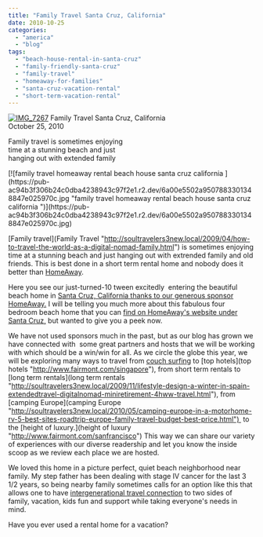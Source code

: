 ```yaml
---
title: "Family Travel Santa Cruz, California"
date: 2010-10-25
categories: 
  - "america"
  - "blog"
tags: 
  - "beach-house-rental-in-santa-cruz"
  - "family-friendly-santa-cruz"
  - "family-travel"
  - "homeaway-for-families"
  - "santa-cruz-vacation-rental"
  - "short-term-vacation-rental"
---
```


 [![IMG_7267](https://pub-ac94b3f306b24c0dba4238943c97f2e1.r2.dev/6a00e5502a950788330133f556df77970b.jpg "IMG_7267")](https://pub-ac94b3f306b24c0dba4238943c97f2e1.r2.dev/6a00e5502a950788330133f556df77970b.jpg) Family Travel Santa Cruz, California  
October 25, 2010

Family travel is sometimes enjoying  
time at a stunning beach and just  
hanging out with extended family  

<!--more--> [![family travel homeaway rental beach house santa cruz california ](https://pub-ac94b3f306b24c0dba4238943c97f2e1.r2.dev/6a00e5502a9507883301348847e025970c.jpg "family travel homeaway rental beach house santa cruz california ")](https://pub-ac94b3f306b24c0dba4238943c97f2e1.r2.dev/6a00e5502a9507883301348847e025970c.jpg)

[Family travel](Family Travel "http://soultravelers3new.local/2009/04/how-to-travel-the-world-as-a-digital-nomad-family.html") is sometimes enjoying time at a stunning beach and just hanging out with extrended family and old friends. This is best done in a short term rental home and nobody does it better than [HomeAway](http://www.homeaway.com/ "HomeAway Vacation rentals").

Here you see our just-turned-10 tween excitedly  entering the beautiful beach home in [Santa Cruz, California thanks to our generous sponsor HomeAway.](http://www.homeaway.com/vacation-rental/p292549 "santa cruise beach house homeaway") I will be telling you much more about this fabulous four bedroom beach home that you can [find on HomeAway's website under Santa Cruz](http://www.homeaway.com/search/keywords:santa+cruz+california "homeaway rental vacation homes in santa cruz, california")[,](http://www.homeaway.com/search/keywords:santa+cruz+california "homeaway rental vacation homes in santa cruz, california") but wanted to give you a peek now.

We have not used sponsors much in the past, but as our blog has grown we have connected with  some great partners and hosts that we will be working with which should be a win/win for all. As we circle the globe this year, we will be exploring many ways to travel from [couch surfing](couchsurfing "http://www.couchsurfing.org/") [](couchsurfing "http://www.couchsurfing.org/")to [top hotels](top hotels "http://www.fairmont.com/singapore"), from short term rentals to [long term rentals](long term rentals  "http://soultravelers3new.local/2009/11/lifestyle-design-a-winter-in-spain-extendedtravel-digitalnomad-miniretirement-4hww-travel.html"), from [camping Europe](camping Europe "http://soultravelers3new.local/2010/05/camping-europe-in-a-motorhome-rv-5-best-sites-roadtrip-europe-family-travel-budget-best-price.html")  to the [height of luxury.](height of luxury "http://www.fairmont.com/sanfrancisco") This way we can share our variety of experiences with our diverse readership and let you know the inside scoop as we review each place we are hosted. 

We loved this home in a picture perfect, quiet beach neighborhood near family. My step father has been dealing with stage IV cancer for the last 3 1/2 years, so being nearby family sometimes calls for an option like this that allows one to have [intergenerational travel connection](intergenerational  "http://soultravelers3new.local/2007/02/family-arrives.html") to two sides of family, vacation, kids fun and support while taking everyone's needs in mind.

Have you ever used a rental home for a vacation?
